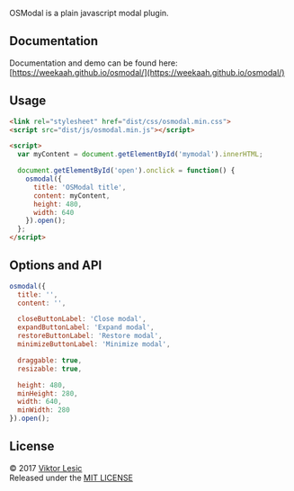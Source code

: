 OSModal is a plain javascript modal plugin.


## Documentation

Documentation and demo can be found here:
[https://weekaah.github.io/osmodal/](https://weekaah.github.io/osmodal/)


## Usage

```html
<link rel="stylesheet" href="dist/css/osmodal.min.css">
<script src="dist/js/osmodal.min.js"></script>

<script>
  var myContent = document.getElementById('mymodal').innerHTML;

  document.getElementById('open').onclick = function() {
    osmodal({
      title: 'OSModal title',
      content: myContent,
      height: 480,
      width: 640
    }).open();
  };
</script>
```

## Options and API
```javascript
osmodal({
  title: '',
  content: '',

  closeButtonLabel: 'Close modal',
  expandButtonLabel: 'Expand modal',
  restoreButtonLabel: 'Restore modal',
  minimizeButtonLabel: 'Minimize modal',

  draggable: true,
  resizable: true,

  height: 480,
  minHeight: 280,
  width: 640,
  minWidth: 280
}).open();
```

## License

© 2017 [Viktor Lesic](https://github.com/weekaah)  
Released under the [MIT LICENSE](http://opensource.org/licenses/MIT)
